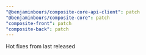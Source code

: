 ```yaml
---
"@benjaminbours/composite-core-api-client": patch
"@benjaminbours/composite-core": patch
"composite-front": patch
"composite-back": patch
---
```


Hot fixes from last released
